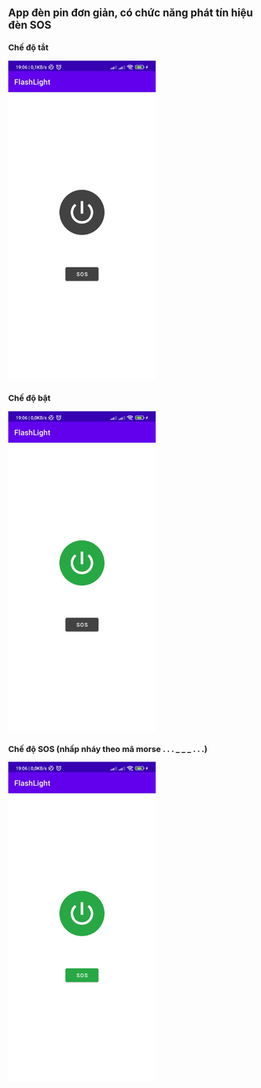 ## App đèn pin đơn giản, có chức năng phát tín hiệu đèn SOS
### Chế độ tắt
<img src="screenshot/sc0.jpg" width="300"> <br />
### Chế độ bật
<img src="screenshot/sc1.jpg" width="300"> <br />
### Chế độ SOS (nhấp nháy theo mã morse . . . _ _ _ . . .)
<img src="screenshot/sc2.jpg" width="300">

